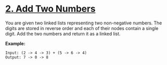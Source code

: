 # [2. Add Two Numbers](https://leetcode.com/problems/add-two-numbers)
You are given two linked lists representing two non-negative numbers.
The digits are stored in reverse order and each of their nodes contain a single digit.
Add the two numbers and return it as a linked list.

**Example:**
```
Input: (2 -> 4 -> 3) + (5 -> 6 -> 4)
Output: 7 -> 0 -> 8
```
